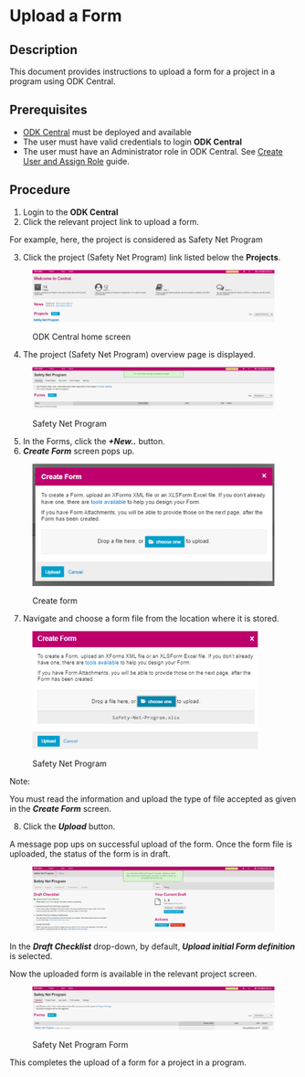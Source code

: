 # Upload a Form

## Description

This document provides instructions to upload a form for a project in a program using ODK Central.

## Prerequisites

* [ODK Central](https://docs.getodk.org/central-intro/) must be deployed and available
* The user must have valid credentials to login **ODK Central**
* The user must have an Administrator role in ODK Central. See [Create User and Assign Role](../../../pbms/features/administration/role-based-access-control/user-guides/assign-roles-to-users.md) guide.

## Procedure

1. Login to the **ODK Central**
2. Click the relevant project link to upload a form.

For example, here, the project is considered as Safety Net Program

3. Click the project (Safety Net Program) link listed below the **Projects**.

<figure><img src="../../../.gitbook/assets/safety-net-program-under-project.png" alt=""><figcaption><p>ODK Central home screen</p></figcaption></figure>

4. The project (Safety Net Program) overview page is displayed.

<figure><img src="../../../.gitbook/assets/safety-net-program (1).png" alt=""><figcaption><p>Safety Net Program</p></figcaption></figure>

5. In the Forms, click the _**+New..**_ button.
6. _**Create Form**_ screen pops up.

<figure><img src="../../../.gitbook/assets/create-form.png" alt=""><figcaption><p>Create form</p></figcaption></figure>

7. Navigate and choose a form file from the location where it is stored.&#x20;

<figure><img src="../../../.gitbook/assets/upload-form.png" alt=""><figcaption><p>Safety Net Program</p></figcaption></figure>

Note:&#x20;

You must read the information and upload the type of file accepted as given in the _**Create Form**_ screen.

8. Click the _**Upload**_ button.&#x20;

A message pop ups on successful upload of the form. Once the form file is uploaded, the status of the form is in draft.

<figure><img src="../../../.gitbook/assets/safety-net-program-form.png" alt=""><figcaption></figcaption></figure>

In the _**Draft Checklist**_ drop-down, by default, _**Upload initial Form definition**_ is selected.

Now the uploaded form is available in the relevant project screen.

<figure><img src="../../../.gitbook/assets/safety-net-program-form-under-project.png" alt=""><figcaption><p>Safety Net Program Form</p></figcaption></figure>

This completes the upload of a form for a project in a program.
